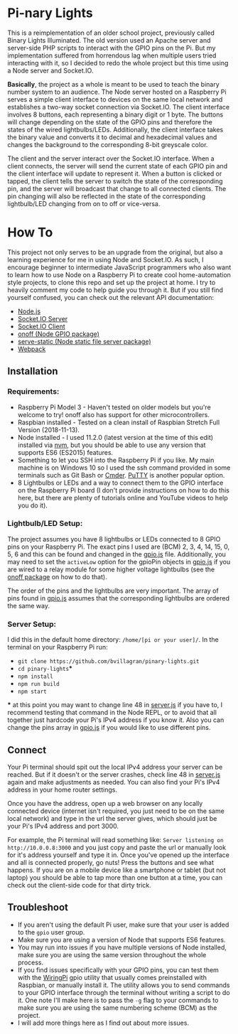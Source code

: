 # Pi-nary Lights
This is a reimplementation of an older school project, previously called Binary Lights Illuminated. The old version used an Apache server and server-side PHP scripts to interact with the GPIO pins on the Pi. But my implementation suffered from horrendous lag when multiple users tried interacting with it, so I decided to redo the whole project but this time using a Node server and Socket.IO.

**Basically**, the project as a whole is meant to be used to teach the binary number system to an audience. The Node server hosted on a Raspberry Pi serves a simple client interface to devices on the same local network and establishes a two-way socket connection via Socket.IO. The client interface involves 8 buttons, each representing a binary digit or 1 byte. The buttons will change depending on the state of the GPIO pins and therefore the states of the wired lightbulbs/LEDs. Additionally, the client interface takes the binary value and converts it to decimal and hexadecimal values and changes the background to the corresponding 8-bit greyscale color.

The client and the server interact over the Socket.IO interface. When a client connects, the server will send the current state of each GPIO pin and the client interface will update to represent it. When a button is clicked or tapped, the client tells the server to switch the state of the corresponding pin, and the server will broadcast that change to all connected clients. The pin changing will also be reflected in the state of the corresponding lightbulb/LED changing from on to off or vice-versa.

# How To
This project not only serves to be an upgrade from the original, but also a learning experience for me in using Node and Socket.IO. As such, I encourage beginner to intermediate JavaScript programmers who also want to learn how to use Node on a Raspberry Pi to create cool home-automation style projects, to clone this repo and set up the project at home. I try to heavily comment my code to help guide you through it. But if you still find yourself confused, you can check out the relevant API documentation:
* [Node.js](https://nodejs.org/api/ "Node API Documentation")
* [Socket.IO Server](https://socket.io/docs/server-api/ "https://socket.io/docs/server-api/")
* [Socket.IO Client](https://socket.io/docs/client-api/ "https://socket.io/docs/client-api/")
* [onoff (Node GPIO package)](https://www.npmjs.com/package/onoff "https://www.npmjs.com/package/onoff")
* [serve-static (Node static file server package)](https://www.npmjs.com/package/serve-static "https://www.npmjs.com/package/serve-static")
* [Webpack](https://webpack.js.org/guides/getting-started/ "https://webpack.js.org/guides/getting-started/")

## Installation
### Requirements:
* Raspberry Pi Model 3 - Haven't tested on older models but you're welcome to try! onoff also has support for other microcontrollers.
* Raspbian installed - Tested on a clean install of Raspbian Stretch Full Version (2018-11-13).
* Node installed - I used 11.2.0 (latest version at the time of this edit) installed via [nvm](https://github.com/creationix/nvm "https://github.com/creationix/nvm"), but you should be able to use any version that supports ES6 (ES2015) features.
* Something to let you SSH into the Raspberry Pi if you like. My main machine is on Windows 10 so I used the ssh command provided in some terminals such as Git Bash or [Cmder](https://github.com/cmderdev/cmder "https://github.com/cmderdev/cmder"). [PuTTY](https://www.ssh.com/ssh/putty/download "https://www.ssh.com/ssh/putty/download") is another popular option.
* 8 Lightbulbs or LEDs and a way to connect them to the GPIO interface on the Raspberry Pi board (I don't provide instructions on how to do this here, but there are plenty of tutorials online and YouTube videos to help you do it).

### Lightbulb/LED Setup:
The project assumes you have 8 lightbulbs or LEDs connected to 8 GPIO pins on your Raspberry Pi. The exact pins I used are (BCM) 2, 3, 4, 14, 15, 0, 5, 6 and this can be found and changed in the [gpio.js](https://github.com/bvillagran/pinary-lights/blob/master/gpio.js) file. Additionally, you may need to set the `activeLow` option for the gpioPin objects in [gpio.js](https://github.com/bvillagran/pinary-lights/blob/master/gpio.js) if you are wired to a relay module for some higher voltage lightbulbs (see the [onoff package](https://www.npmjs.com/package/onoff "https://www.npmjs.com/package/onoff")  on how to do that).

The order of the pins and the lightbulbs are very important. The array of pins found in [gpio.js](https://github.com/bvillagran/pinary-lights/blob/master/gpio.js) assumes that the corresponding lightbulbs are ordered the same way.

### Server Setup:
I did this in the default home directory: `/home/[pi or your user]/`. 
In the terminal on your Raspberry Pi run:

* `git clone https://github.com/bvillagran/pinary-lights.git`
* `cd pinary-lights`**\***
* `npm install`
* `npm run build`
* `npm start`

**\*** at this point you may want to change line 48 in [server.js](https://github.com/bvillagran/pinary-lights/blob/master/server.js) if you have to, I recommend testing that command in the Node REPL, or to avoid that all together just hardcode your Pi's IPv4 address if you know it. Also you can change the pins array in [gpio.js](https://github.com/bvillagran/pinary-lights/blob/master/gpio.js) if you would like to use different pins.


## Connect
Your Pi terminal should spit out the local IPv4 address your server can be reached. But if it doesn't or the server crashes, check line 48 in [server.js](https://github.com/bvillagran/pinary-lights/blob/master/server.js) again and make adjustments as needed. You can also find your Pi's IPv4 address in your home router settings.

Once you have the address, open up a web browser on any locally connected device (internet isn't required, you just need to be on the same local network) and type in the url the server gives, which should just be your Pi's IPv4 address and port 3000. 

For example, the Pi terminal will read something like: `Server listening on http://10.0.0.8:3000` and you just copy and paste the url or manually look for it's address yourself and type it in. Once you've opened up the interface and all is connected properly, go nuts! Press the buttons and see what happens. If you are on a mobile device like a smartphone or tablet (but not laptop) you should be able to tap more than one button at a time, you can check out the client-side code for that dirty trick.

## Troubleshoot
* If you aren't using the default Pi user, make sure that your user is added to the `gpio` user group.
* Make sure you are using a version of Node that supports ES6 features.
* You may run into issues if you have multiple versions of Node installed, make sure you are using the same version throughout the whole process.
* If you find issues specifically with your GPIO pins, you can test them with the [WiringPi](http://wiringpi.com/the-gpio-utility/ "http://wiringpi.com/the-gpio-utility/") gpio utility that usually comes preinstalled with Raspbian, or manually install it. The utility allows you to send commands to your GPIO interface through the terminal without writing a script to do it. One note I'll make here is to pass the `-g` flag to your commands to make sure you are using the same numbering scheme (BCM) as the project.
* I will add more things here as I find out about more issues.
